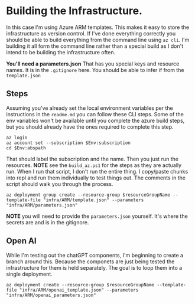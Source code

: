 # Building the Infrastructure. 
In this case I'm using Azure ARM templates. This makes it easy to store the infrastructure as version control. If I've done everything correctly you should be able to build everything from the command line using `az cli`. I'm building it all form the command line rather than a special build as I don't intend to be building the infrastructure often. 

**You'll need a parameters.json** That has you special keys and resource names. It is in the `.gitignore` here. You should be able to infer if from the `template.json`

## Steps
Assuming you've already set the local environment variables per the instructions in the `readme.md` you can follow these CLI steps. Some of the env variables won't be available until you complete the azure build steps, but you should already have the ones required to complete this step. 
```
az login
az account set --subscription $Env:subscription
cd $Env:abspath
```
That should label the subscription and the name. Then you just run the resources. **NOTE** see the `build_az.ps1` for the steps as they are actually run. When I run that script, I don't run the entire thing. I copy/paste chunks into repl and run them individually to test things out. The comments in the script should walk you through the process. 
```
az deployment group create --resource-group $resourceGroupName --template-file "infra/ARM/template.json" --parameters "infra/ARM/parameters.json"
```
**NOTE** you will need to provide the `parameters.json` yourself. It's where the secrets are and is in the gitignore. 

## Open AI
While I'm testing out the chatGPT components, I'm beginning to create a branch around this. Because the componets are just being tested the infrastructure for them is held separately. The goal is to loop them into a single deployment. 
```
az deployment create --resource-group $resourceGroupName --template-file "infra/ARM/openai_template.json" --parameters "infra/ARM/openai_parameters.json"
```



